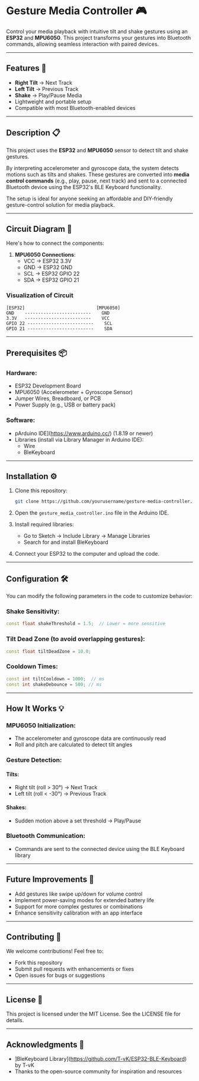 # Gesture Media Controller 🎮

Control your media playback with intuitive tilt and shake gestures using an **ESP32** and **MPU6050**. This project transforms your gestures into Bluetooth commands, allowing seamless interaction with paired devices.

---

## Features 🚀
- **Right Tilt** → Next Track  
- **Left Tilt** → Previous Track  
- **Shake** → Play/Pause Media  
- Lightweight and portable setup
- Compatible with most Bluetooth-enabled devices

---

## Description 📋
This project uses the **ESP32** and **MPU6050** sensor to detect tilt and shake gestures.

By interpreting accelerometer and gyroscope data, the system detects motions such as tilts and shakes. These gestures are converted into **media control commands** (e.g., play, pause, next track) and sent to a connected Bluetooth device using the ESP32's BLE Keyboard functionality.

The setup is ideal for anyone seeking an affordable and DIY-friendly gesture-control solution for media playback.

---

## Circuit Diagram 📐
Here's how to connect the components:

1. **MPU6050 Connections**:  
   - VCC → ESP32 3.3V  
   - GND → ESP32 GND  
   - SCL → ESP32 GPIO 22  
   - SDA → ESP32 GPIO 21    

### Visualization of Circuit  
```plaintext
[ESP32]                           [MPU6050]
GND    -------------------------    GND
3.3V   -------------------------    VCC
GPIO 22 -------------------------    SCL
GPIO 21 -------------------------    SDA
```

---

## Prerequisites 📦

### Hardware:
- ESP32 Development Board
- MPU6050 (Accelerometer + Gyroscope Sensor)
- Jumper Wires, Breadboard, or PCB
- Power Supply (e.g., USB or battery pack)

### Software:
- pArduino IDE](https://www.arduino.cc/) (1.8.19 or newer)
- Libraries (install via Library Manager in Arduino IDE):
  - Wire
  - BleKeyboard

---

## Installation ⚙️

1. Clone this repository:
   ```bash
   git clone https://github.com/yourusername/gesture-media-controller.git
   ```

2. Open the `gesture_media_controller.ino` file in the Arduino IDE.

3. Install required libraries:
   - Go to Sketch → Include Library → Manage Libraries
   - Search for and install BleKeyboard

4. Connect your ESP32 to the computer and upload the code.

---

## Configuration 🛠️

You can modify the following parameters in the code to customize behavior:

### Shake Sensitivity:
```cpp
const float shakeThreshold = 1.5;  // Lower = more sensitive
```

### Tilt Dead Zone (to avoid overlapping gestures):
```cpp
const float tiltDeadZone = 10.0;
```

### Cooldown Times:
```cpp
const int tiltCooldown = 1000;  // ms
const int shakeDebounce = 500; // ms
```

---

## How It Works 💡

### MPU6050 Initialization:
- The accelerometer and gyroscope data are continuously read
- Roll and pitch are calculated to detect tilt angles

### Gesture Detection:
#### Tilts:
- Right tilt (roll > 30°) → Next Track
- Left tilt (roll < -30°) → Previous Track

#### Shakes:
- Sudden motion above a set threshold → Play/Pause

### Bluetooth Communication:
- Commands are sent to the connected device using the BLE Keyboard library

---

## Future Improvements 🔮
- Add gestures like swipe up/down for volume control
- Implement power-saving modes for extended battery life
- Support for more complex gestures or combinations
- Enhance sensitivity calibration with an app interface

---

## Contributing 🤝
We welcome contributions! Feel free to:
- Fork this repository
- Submit pull requests with enhancements or fixes
- Open issues for bugs or suggestions

---

## License 📜
This project is licensed under the MIT License. See the LICENSE file for details.

---

## Acknowledgments 🙌
- ]BleKeyboard Library](https://github.com/T-vK/ESP32-BLE-Keyboard) by T-vK
- Thanks to the open-source community for inspiration and resources
